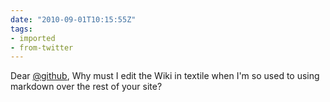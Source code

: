 ```yaml
---
date: "2010-09-01T10:15:55Z"
tags:
- imported
- from-twitter
---
```

Dear [@github](/twitter/#/github), Why must I edit the Wiki in textile when I'm so used to using markdown over the rest of your site?
